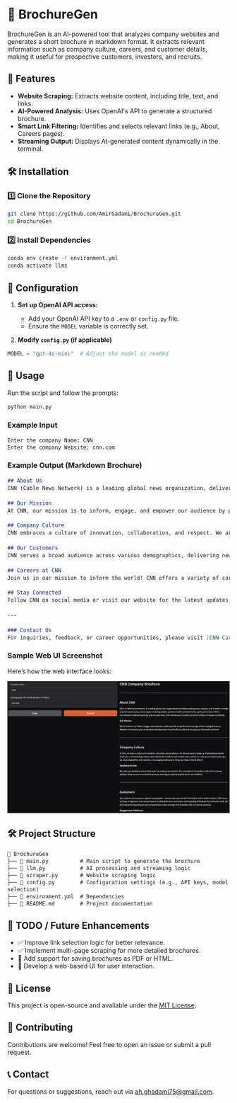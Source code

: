 # 📄 BrochureGen

BrochureGen is an AI-powered tool that analyzes company websites and generates a short brochure in markdown format. It extracts relevant information such as company culture, careers, and customer details, making it useful for prospective customers, investors, and recruits.

## 🚀 Features
- **Website Scraping:** Extracts website content, including title, text, and links.
- **AI-Powered Analysis:** Uses OpenAI's API to generate a structured brochure.
- **Smart Link Filtering:** Identifies and selects relevant links (e.g., About, Careers pages).
- **Streaming Output:** Displays AI-generated content dynamically in the terminal.

## 🛠️ Installation

### 1️⃣ Clone the Repository
```bash
git clone https://github.com/AmirGadami/BrochureGen.git
cd BrochureGen
```

### 2️⃣ Install Dependencies
```bash
conda env create -f environment.yml
conda activate llms
```

## 🔧 Configuration
1. **Set up OpenAI API access:**
   - Add your OpenAI API key to a `.env` or `config.py` file.
   - Ensure the `MODEL` variable is correctly set.

2. **Modify `config.py` (if applicable)**
```python
MODEL = "gpt-4o-mini"  # Adjust the model as needed
```

## 🏃 Usage

Run the script and follow the prompts:
```bash
python main.py
```

### Example Input
```
Enter the company Name: CNN
Enter the company Website: cnn.com
```

### Example Output (Markdown Brochure)
```markdown
## About Us
CNN (Cable News Network) is a leading global news organization, delivering breaking news and in-depth analysis across a multitude of topics including politics, business, health, entertainment, science, and climate. Established with a commitment to journalistic integrity, CNN continues to be at the forefront of the news landscape, providing accurate and timely updates worldwide.

## Our Mission
At CNN, our mission is to inform, engage, and empower our audience by presenting the news that matters. We aim to drive conversations and foster understanding of critical issues impacting communities globally.

## Company Culture
CNN embraces a culture of innovation, collaboration, and respect. We are passionate about our work and believe in the importance of a diverse and inclusive workplace. Our team thrives in an environment where ideas are shared freely, where feedback is encouraged, and where every member's contribution is valued.

## Our Customers
CNN serves a broad audience across various demographics, delivering news and information tailored to the interests of viewers and readers. Our offerings include live television broadcasts, multimedia content, newsletters, and interactive platforms, ensuring that our audience is well-informed on local, national, and international news.

## Careers at CNN
Join us in our mission to inform the world! CNN offers a variety of career opportunities across different fields such as journalism, broadcasting, digital media, technology, and marketing. Whether you are an experienced professional or a passionate newcomer, CNN provides a supportive environment for growth and development. Explore job openings and be part of a company that stands for excellence in news reporting.

## Stay Connected
Follow CNN on social media or visit our website for the latest updates, subscribe to our newsletters, and engage with our diverse range of content. Your feedback is important to us, and we encourage you to connect with us to help improve your experience.

---

### Contact Us
For inquiries, feedback, or career opportunities, please visit [CNN Careers](https://jobs.cnn.com).
```
### Sample Web UI Screenshot
Here’s how the web interface looks:

![BrochureGen Web UI](sample.png)
## 🛠️ Project Structure
```
📂 BrochureGen
├── 📜 main.py          # Main script to generate the brochure
├── 📜 llm.py           # AI processing and streaming logic
├── 📜 scraper.py       # Website scraping logic
├── 📜 config.py        # Configuration settings (e.g., API keys, model selection)
├── 📜 environment.yml  # Dependencies
├── 📜 README.md        # Project documentation
```

## 📝 TODO / Future Enhancements
- ✅ Improve link selection logic for better relevance.
- ✅ Implement multi-page scraping for more detailed brochures.
- 🚀 Add support for saving brochures as PDF or HTML.
- 🚀 Develop a web-based UI for user interaction.

## 📜 License
This project is open-source and available under the [MIT License](LICENSE).

## 🤝 Contributing
Contributions are welcome! Feel free to open an issue or submit a pull request.

## 📞 Contact
For questions or suggestions, reach out via [ah.ghadami75@gmail.com](mailto:your-email@example.com).

